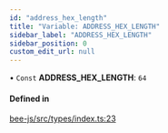 ```yaml
---
id: "address_hex_length"
title: "Variable: ADDRESS_HEX_LENGTH"
sidebar_label: "ADDRESS_HEX_LENGTH"
sidebar_position: 0
custom_edit_url: null
---
```


• `Const` **ADDRESS\_HEX\_LENGTH**: ``64``

#### Defined in

[bee-js/src/types/index.ts:23](https://github.com/ethersphere/bee-js/blob/5b112bf/src/types/index.ts#L23)
